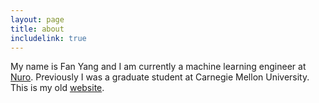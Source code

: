 ```yaml
---
layout: page
title: about
includelink: true
---
```


My name is Fan Yang and I am currently a machine learning engineer at [Nuro](http://www.nuro.ai).
Previously I was a graduate student at Carnegie Mellon University.
This is my old [website](http://cs.cmu.edu/~fanyang1).
